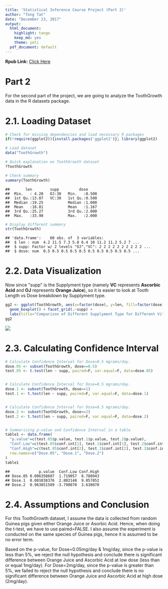 ```yaml
---
title: 'Statistical Inference Course Project (Part 2)'
author: "Tong Tat"
date: "December 23, 2017"
output:
  html_document:
    highlight: tango
    keep_md: yes
    theme: yeti
  pdf_document: default
---
```


**Rpub Link:** [Click Here](http://rpubs.com/chuatt/344126)


# Part 2
For the second part of the project, we are going to analyze the ToothGrowth data in the R datasets package.


# 2.1. Loading Dataset

```r
# Check for missing dependencies and load necessary R packages
if(!require(ggplot2)){install.packages('ggplot2')}; library(ggplot2)

# Load dataset
data("ToothGrowth")

# Quick explanation on ToothGrowth dataset
?ToothGrowth

# Check summary
summary(ToothGrowth)
```

```
##       len        supp         dose      
##  Min.   : 4.20   OJ:30   Min.   :0.500  
##  1st Qu.:13.07   VC:30   1st Qu.:0.500  
##  Median :19.25           Median :1.000  
##  Mean   :18.81           Mean   :1.167  
##  3rd Qu.:25.27           3rd Qu.:2.000  
##  Max.   :33.90           Max.   :2.000
```

```r
# Display different summary
str(ToothGrowth)
```

```
## 'data.frame':	60 obs. of  3 variables:
##  $ len : num  4.2 11.5 7.3 5.8 6.4 10 11.2 11.2 5.2 7 ...
##  $ supp: Factor w/ 2 levels "OJ","VC": 2 2 2 2 2 2 2 2 2 2 ...
##  $ dose: num  0.5 0.5 0.5 0.5 0.5 0.5 0.5 0.5 0.5 0.5 ...
```


# 2.2. Data Visualization

Now since "supp" is the Supplyment type (namely **VC** represents **Ascorbic Acid** and **OJ** represents **Orange Juice**), so it is easier to look at Tooth Length vs Dose breakdown by Supplyment type.


```r
gg2 <- ggplot(ToothGrowth, aes(x=factor(dose), y=len, fill=factor(dose))) +
  geom_boxplot() + facet_grid(.~supp) +
  labs(title="Comparison of Different Supplyment Type for Different Vitamin Dose", y="Tooth Length", x="Dose (mg/day)")
gg2
```

![](Final_Assignment__part_2__files/figure-html/unnamed-chunk-2-1.png)<!-- -->


# 2.3. Calculating Confidence Interval

```r
# Calculate Confidence Interval for Dose=0.5 mgrams/day.
dose.05 <- subset(ToothGrowth, dose==0.5)
test.05 <- t.test(len ~ supp, paired=F, var.equal=F, data=dose.05)


# Calculate Confidence Interval for Dose=0.5 mgrams/day.
dose.1 <- subset(ToothGrowth, dose==1)
test.1 <- t.test(len ~ supp, paired=F, var.equal=F, data=dose.1)


# Calculate Confidence Interval for Dose=0.5 mgrams/day.
dose.2 <- subset(ToothGrowth, dose==2)
test.2 <- t.test(len ~ supp, paired=F, var.equal=F, data=dose.2)


# Summarizing p-value and Confidence Interval in a table
table1 <- data.frame(
  "p.value"=c(test.05$p.value, test.1$p.value, test.2$p.value), 
  "Conf.Low"=c(test.05$conf.int[1], test.1$conf.int[1], test.2$conf.int[1]),
  "Conf.High"=c(test.05$conf.int[2], test.1$conf.int[2], test.2$conf.int[2]),
  row.names=c("Dose.05", "Dose.1", "Dose.2")
)
table1
```

```
##             p.value  Conf.Low Conf.High
## Dose.05 0.006358607  1.719057  8.780943
## Dose.1  0.001038376  2.802148  9.057852
## Dose.2  0.963851589 -3.798070  3.638070
```


# 2.4. Assumptions and Conclusion

For this ToothGrowth dataset, I assume the data is collected from random Guinea pigs given either Orange Juice or Asorbic Acid. Hence, when doing the t-test, we have to use paired=FALSE. I also assume the experiment is conducted on the same species of Guinea pigs, hence it is assumed to be no error term.

Based on the p-value, for Dose=0.05mg/day & 1mg/day, since the p-value is less than 5%, we reject the null hypothesis and conclude there is significant difference between Orange Juice and Ascorbic Acid at low dose (less than or equal 1mg/day). For Dose=2mg/day, since the p-value is greater than 5%, we failed to reject the null hypothesis and conclude there is no significant difference between Orange Juice and Ascorbic Acid at high dose (2mg/day).  
